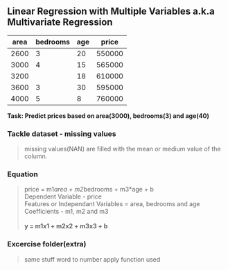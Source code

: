 ## Linear Regression with Multiple Variables a.k.a Multivariate Regression

| area | bedrooms | age | price  |
| ---- | -------- | --- | ------ |
| 2600 | 3        | 20  | 550000 |
| 3000 | 4        | 15  | 565000 |
| 3200 |          | 18  | 610000 |
| 3600 | 3        | 30  | 595000 |
| 4000 | 5        | 8   | 760000 |

**Task: Predict prices based on area(3000), bedrooms(3) and age(40)**

### Tackle dataset - missing values

> missing values(NAN) are filled with the mean or medium value of the column.


### Equation

> price = m1*area + m2*bedrooms + m3*age + b\
> Dependent Variable - price\
> Features or Independant Variables = area, bedrooms and age\
> Coefficients - m1, m2 and m3\
> \
> **y = m1x1 + m2x2 + m3x3 + b**

### Excercise folder(extra)

> same stuff
> word to number
> apply function used



